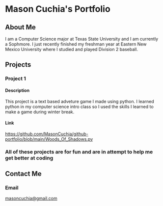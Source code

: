 # Mason Cuchia's Portfolio
 
## About Me
I am a Computer Science major at Texas State University and I am currently a Sophmore. I just recently finished my freshman year at Eastern New Mexico University where I studied and played Division 2 baseball. 

## Projects

### Project 1

#### Description
 This project is a text based adveture game I made using python. I learned python in my computer science intro class so I used the skills I learned to make a game during winter break. 

#### Link 
https://github.com/MasonCuchia/github-portfolio/blob/main/Woods_Of_Shadows.py 
 

### All of these projects are for fun and are in attempt to help me get better at coding

## Contact Me 

### Email
masoncuchia@gmail.com
